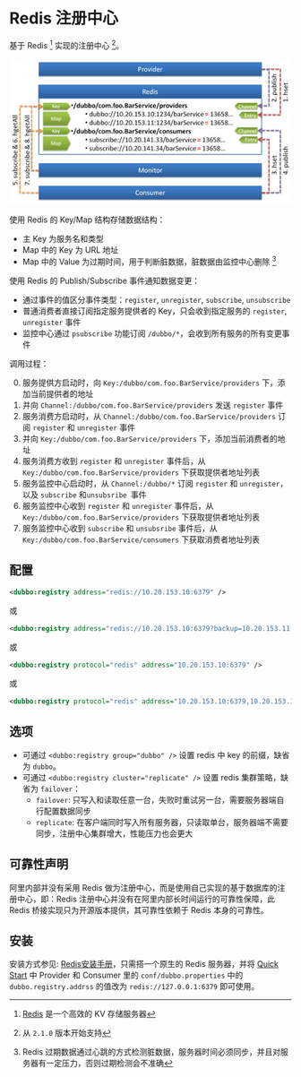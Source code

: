 # Redis 注册中心

基于 Redis [^1] 实现的注册中心 [^2]。

![/user-guide/images/dubbo-redis-registry.jpg](../../sources/images/dubbo-redis-registry.jpg)

使用 Redis 的 Key/Map 结构存储数据结构：

* 主 Key 为服务名和类型
* Map 中的 Key 为 URL 地址
* Map 中的 Value 为过期时间，用于判断脏数据，脏数据由监控中心删除 [^3]

使用 Redis 的 Publish/Subscribe 事件通知数据变更：

* 通过事件的值区分事件类型：`register`, `unregister`, `subscribe`, `unsubscribe`
* 普通消费者直接订阅指定服务提供者的 Key，只会收到指定服务的 `register`, `unregister` 事件
* 监控中心通过 `psubscribe` 功能订阅 `/dubbo/*`，会收到所有服务的所有变更事件

调用过程：

0. 服务提供方启动时，向 `Key:/dubbo/com.foo.BarService/providers` 下，添加当前提供者的地址
1. 并向 `Channel:/dubbo/com.foo.BarService/providers` 发送 `register` 事件
2. 服务消费方启动时，从 `Channel:/dubbo/com.foo.BarService/providers` 订阅 `register` 和 `unregister` 事件
3. 并向 `Key:/dubbo/com.foo.BarService/providers` 下，添加当前消费者的地址
4. 服务消费方收到 `register` 和 `unregister` 事件后，从 `Key:/dubbo/com.foo.BarService/providers` 下获取提供者地址列表
5. 服务监控中心启动时，从 `Channel:/dubbo/*` 订阅 `register` 和 `unregister`，以及 `subscribe` 和`unsubsribe `事件
6. 服务监控中心收到 `register` 和 `unregister` 事件后，从 `Key:/dubbo/com.foo.BarService/providers` 下获取提供者地址列表
7. 服务监控中心收到 `subscribe` 和 `unsubsribe` 事件后，从 `Key:/dubbo/com.foo.BarService/consumers` 下获取消费者地址列表


## 配置

```xml
<dubbo:registry address="redis://10.20.153.10:6379" />
```

或

```xml
<dubbo:registry address="redis://10.20.153.10:6379?backup=10.20.153.11:6379,10.20.153.12:6379" />
```

或

```xml
<dubbo:registry protocol="redis" address="10.20.153.10:6379" />
```

或

```xml
<dubbo:registry protocol="redis" address="10.20.153.10:6379,10.20.153.11:6379,10.20.153.12:6379" />
```

## 选项

* 可通过 `<dubbo:registry group="dubbo" />` 设置 redis 中 key 的前缀，缺省为 `dubbo`。
* 可通过 `<dubbo:registry cluster="replicate" />` 设置 redis 集群策略，缺省为 `failover`：
    * `failover`: 只写入和读取任意一台，失败时重试另一台，需要服务器端自行配置数据同步
    * `replicate`: 在客户端同时写入所有服务器，只读取单台，服务器端不需要同步，注册中心集群增大，性能压力也会更大


## 可靠性声明

阿里内部并没有采用 Redis 做为注册中心，而是使用自己实现的基于数据库的注册中心，即：Redis 注册中心并没有在阿里内部长时间运行的可靠性保障，此 Redis 桥接实现只为开源版本提供，其可靠性依赖于 Redis 本身的可靠性。


## 安装

安装方式参见: [Redis安装手册](http://dubbo.io/books/dubbo-admin-book/install/redis.html)，只需搭一个原生的 Redis 服务器，并将 [Quick Start](../../preface/usage.md) 中 Provider 和 Consumer 里的 `conf/dubbo.properties` 中的 `dubbo.registry.addrss` 的值改为 `redis://127.0.0.1:6379` 即可使用。

[^1]: [Redis](http://redis.io) 是一个高效的 KV 存储服务器
[^2]: 从 `2.1.0` 版本开始支持
[^3]: Redis 过期数据通过心跳的方式检测脏数据，服务器时间必须同步，并且对服务器有一定压力，否则过期检测会不准确
